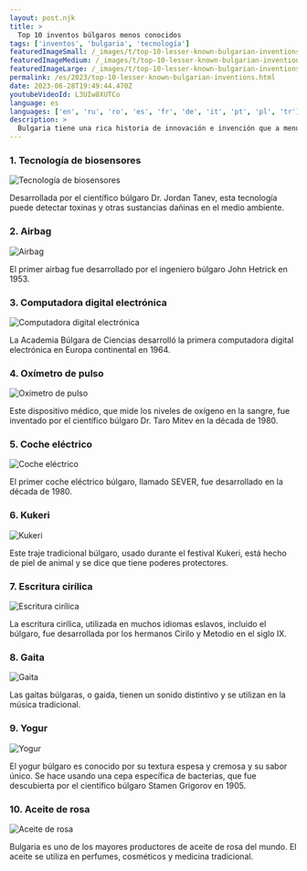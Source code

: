 ```yaml
---
layout: post.njk
title: >
  Top 10 inventos búlgaros menos conocidos
tags: ['inventos', 'bulgaria', 'tecnología']
featuredImageSmall: /_images/t/top-10-lesser-known-bulgarian-inventions-cover-es-small.webp
featuredImageMedium: /_images/t/top-10-lesser-known-bulgarian-inventions-cover-es-medium.webp
featuredImageLarge: /_images/t/top-10-lesser-known-bulgarian-inventions-cover-es-large.webp
permalink: /es/2023/top-10-lesser-known-bulgarian-inventions.html
date: 2023-06-28T19:49:44.470Z
youtubeVideoId: L3UIw8XUTCo
language: es
languages: ['en', 'ru', 'ro', 'es', 'fr', 'de', 'it', 'pt', 'pl', 'tr']
description: >
  Bulgaria tiene una rica historia de innovación e invención que a menudo se pasa por alto. Aquí hay diez inventos búlgaros menos conocidos que han tenido un impacto significativo.
---
```


### 1. Tecnología de biosensores

![Tecnología de biosensores](/_images/4/42dcf6fa11bc8ec8544bcebfbbde93fd-medium.webp)

Desarrollada por el científico búlgaro Dr. Jordan Tanev, esta tecnología puede detectar toxinas y otras sustancias dañinas en el medio ambiente.

### 2. Airbag

![Airbag](/_images/1/18d0e7277da0095c2bc2a34502fec6aa-medium.webp)

El primer airbag fue desarrollado por el ingeniero búlgaro John Hetrick en 1953.

### 3. Computadora digital electrónica

![Computadora digital electrónica](/_images/b/b9e2fa9ddc7d7b642a2d92839b1bcaa5-medium.webp)

La Academia Búlgara de Ciencias desarrolló la primera computadora digital electrónica en Europa continental en 1964.

### 4. Oxímetro de pulso

![Oxímetro de pulso](/_images/8/8db259cfb1a6a30bdd57e98d00bf556b-medium.webp)

Este dispositivo médico, que mide los niveles de oxígeno en la sangre, fue inventado por el científico búlgaro Dr. Taro Mitev en la década de 1980.

### 5. Coche eléctrico

![Coche eléctrico](/_images/c/ce13f3b237e20f577bcdbbae170851b5-medium.webp)

El primer coche eléctrico búlgaro, llamado SEVER, fue desarrollado en la década de 1980.

### 6. Kukeri

![Kukeri](/_images/7/741c9c4e38f25471be1bd8e8ae821e29-medium.webp)

Este traje tradicional búlgaro, usado durante el festival Kukeri, está hecho de piel de animal y se dice que tiene poderes protectores.

### 7. Escritura cirílica

![Escritura cirílica](/_images/6/6f3952555b8d20917ea57ca87443c2c7-medium.webp)

La escritura cirílica, utilizada en muchos idiomas eslavos, incluido el búlgaro, fue desarrollada por los hermanos Cirilo y Metodio en el siglo IX.

### 8. Gaita

![Gaita](/_images/1/19496d145885c7644bed657e402a9349-medium.webp)

Las gaitas búlgaras, o gaida, tienen un sonido distintivo y se utilizan en la música tradicional.

### 9. Yogur

![Yogur](/_images/f/fb78c1b69a751c58f48ac99b84ceef08-medium.webp)

El yogur búlgaro es conocido por su textura espesa y cremosa y su sabor único. Se hace usando una cepa específica de bacterias, que fue descubierta por el científico búlgaro Stamen Grigorov en 1905.

### 10. Aceite de rosa

![Aceite de rosa](/_images/e/e6ded7310961890ae61fb8f86f225742-medium.webp)

Bulgaria es uno de los mayores productores de aceite de rosa del mundo. El aceite se utiliza en perfumes, cosméticos y medicina tradicional.

